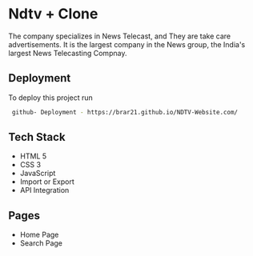 
# Ndtv + Clone

The company specializes in News Telecast, and They are take care advertisements. It is the largest company in the News group, the India's largest News Telecasting Compnay. 


## Deployment

To deploy this project run

```bash
 github- Deployment - https://brar21.github.io/NDTV-Website.com/
```


## Tech Stack

- HTML 5
- CSS 3
- JavaScript
- Import or Export
- API Integration 

## Pages

- Home Page
- Search Page






